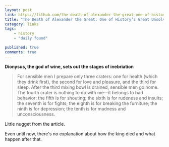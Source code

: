 ```yaml
---
layout: post
link: https://lithub.com/the-death-of-alexander-the-great-one-of-historys-great-unsolved-mysteries/
title: "The Death of Alexander the Great: One of History’s Great Unsolved Mysteries"
category: links
tags: 
    - history
    - "daily found"

published: true
comments: true
---
```


**Dionysus, the god of wine, sets out the stages of inebriation**
> For sensible men I prepare only three craters: one for health (which they drink first), the second for love and pleasure, and the third for sleep. After the third mixing bowl is drained, sensible men go home. The fourth crater is nothing to do with me—it belongs to bad behavior; the fifth is for shouting; the sixth is for rudeness and insults; the seventh is for fights; the eighth is for breaking the furniture; the ninth is for depression; the tenth is for madness and unconsciousness.

Little nugget from the article.

Even until now, there's no explanation about how the king died and what happen after that.